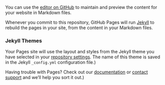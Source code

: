 
You can use the [editor on GitHub](https://github.com/boneyag/boneyag.github.io/edit/main/index.md) to maintain and preview the content for your website in 
Markdown files.

Whenever you commit to this repository, GitHub Pages will run [Jekyll](https://jekyllrb.com/) to rebuild the pages in your site, from the content in your Markdown 
files.

### Jekyll Themes

Your Pages site will use the layout and styles from the Jekyll theme you have selected in your 
[repository settings](https://github.com/boneyag/boneyag.github.io/settings/pages). The name of this theme is saved in the Jekyll `_config.yml` configuration file.)

Having trouble with Pages? Check out our [documentation](https://docs.github.com/categories/github-pages-basics/) or 
[contact support](https://support.github.com/contact) and we’ll help you sort it out.)
